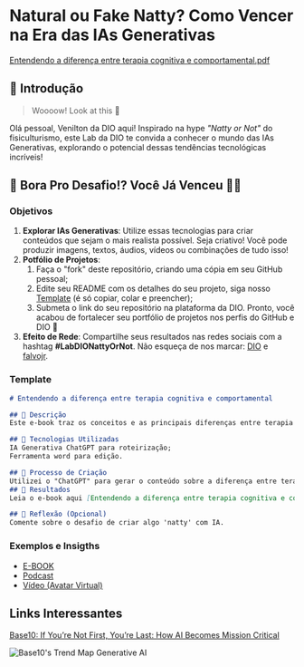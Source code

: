 # Natural ou Fake Natty? Como Vencer na Era das IAs Generativas
[Entendendo a diferença entre terapia cognitiva e comportamental.pdf](https://github.com/user-attachments/files/18447183/Entendendo.a.diferenca.entre.terapia.cognitiva.e.comportamental.pdf)

## 🚀 Introdução

> Woooow! Look at this 👀

Olá pessoal, Venilton da DIO aqui! Inspirado na hype _"Natty or Not"_ do fisiculturismo, este Lab da DIO te convida a conhecer o mundo das IAs Generativas, explorando o potencial dessas tendências tecnológicas incríveis!

## 🎯 Bora Pro Desafio!? Você Já Venceu 💪🤓

### Objetivos

1. **Explorar IAs Generativas**: Utilize essas tecnologias para criar conteúdos que sejam o mais realista possível. Seja criativo! Você pode produzir imagens, textos, áudios, vídeos ou combinações de tudo isso!
1. **Potfólio de Projetos**:
    1. Faça o "fork" deste repositório, criando uma cópia em seu GitHub pessoal;
    2. Edite seu README com os detalhes do seu projeto, siga nosso [Template](#template) (é só copiar, colar e preencher);
    3. Submeta o link do seu repositório na plataforma da DIO. Pronto, você acabou de fortalecer seu portfólio de projetos nos perfis do GitHub e DIO 🚀
1. **Efeito de Rede**: Compartilhe seus resultados nas redes sociais com a hashtag **#LabDIONattyOrNot**. Não esqueça de nos marcar: [DIO](https://www.linkedin.com/school/dio-makethechange) e [falvojr](https://www.linkedin.com/in/falvojr).

### Template

```markdown
# Entendendo a diferença entre terapia cognitiva e comportamental

## 📒 Descrição
Este e-book traz os conceitos e as principais diferenças entre terapia cognitiva e comportamental a fim de auxiliar as pessoas que procuram ajuda psicológica a identificar o tipo de tratamento mais adequado às suas necessidades.

## 🤖 Tecnologias Utilizadas
IA Generativa ChatGPT para roteirização;
Ferramenta word para edição.

## 🧐 Processo de Criação
Utilizei o "ChatGPT" para gerar o conteúdo sobre a diferença entre terapia cognitiva e comportamental. A montagem final foi feita no word.
## 🚀 Resultados
Leia o e-book aqui [Entendendo a diferença entre terapia cognitiva e comportamental.pdf](https://github.com/user-attachments/files/18447183/Entendendo.a.diferenca.entre.terapia.cognitiva.e.comportamental.pdf)

## 💭 Reflexão (Opcional)
Comente sobre o desafio de criar algo 'natty' com IA.
```

### Exemplos e Insigths

- [E-BOOK](/exemplos/E-BOOK.md)
- [Podcast](/exemplos/PODCAST.md)
- [Vídeo (Avatar Virtual)](/exemplos/VIDEO.md)

## Links Interessantes

[Base10: If You’re Not First, You’re Last: How AI Becomes Mission Critical](https://base10.vc/post/generative-ai-mission-critical/)

![Base10's Trend Map Generative AI](https://github.com/digitalinnovationone/lab-natty-or-not/assets/730492/f4df26e8-f8f7-4419-8252-c69d73ea930c)
